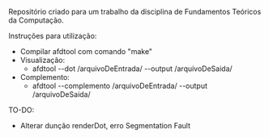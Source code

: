 Repositório criado para um trabalho da disciplina de Fundamentos Teóricos da Computação.

Instruções para utilização:
- Compilar afdtool com comando "make"
- Visualização:
	- afdtool --dot /arquivoDeEntrada/ --output /arquivoDeSaida/ 
- Complemento:
	- afdtool --complemento /arquivoDeEntrada/ --output /arquivoDeSaida/ 


TO-DO:
- Alterar dunção renderDot, erro Segmentation Fault